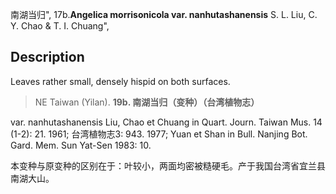 南湖当归",
17b.**Angelica morrisonicola var. nanhutashanensis** S. L. Liu, C. Y. Chao & T. I. Chuang",

## Description
Leaves rather small, densely hispid on both surfaces.

> NE Taiwan (Yilan).
**19b. 南湖当归（变种）（台湾植物志）**

var. nanhutashanensis Liu, Chao et Chuang in Quart. Journ. Taiwan Mus. 14 (1-2): 21. 1961; 台湾植物志3: 943. 1977; Yuan et Shan in Bull. Nanjing Bot. Gard. Mem. Sun Yat-Sen 1983: 10.

本变种与原变种的区别在于：叶较小，两面均密被糙硬毛。产于我国台湾省宜兰县南湖大山。
